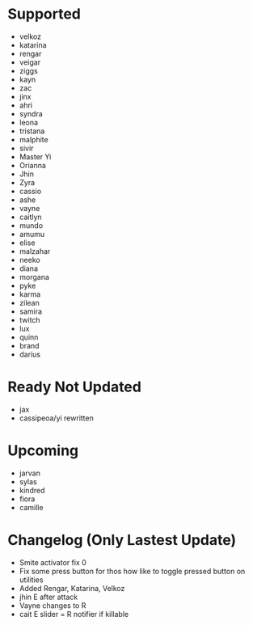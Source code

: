 # Supported
- velkoz
- katarina
- rengar
- veigar
- ziggs
- kayn
- zac
- jinx
- ahri
- syndra
- leona
- tristana
- malphite
- sivir
- Master Yi
- Orianna
- Jhin
- Zyra
- cassio
- ashe
- vayne
- caitlyn
- mundo
- amumu
- elise
- malzahar
- neeko
- diana
- morgana
- pyke
- karma
- zilean
- samira
- twitch
- lux
- quinn
- brand
- darius

# Ready Not Updated
- jax
- cassipeoa/yi rewritten

# Upcoming
- jarvan
- sylas
- kindred
- fiora
- camille

# Changelog (Only Lastest Update)
- Smite activator fix 0
- Fix some press button for thos how like to toggle pressed button on utilities
- Added Rengar, Katarina, Velkoz
- jhin E after attack
- Vayne changes to R
- cait E slider = R notifier if killable

